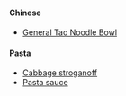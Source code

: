 #### Chinese
- [General Tao Noodle Bowl](entrees/general_tao_noodle_bowl.md)
#### Pasta
- [Cabbage stroganoff](entrees/cabbage_stroganoff.md)
- [Pasta sauce](entrees/standard_tomato_based_pasta_sauce.md) 
